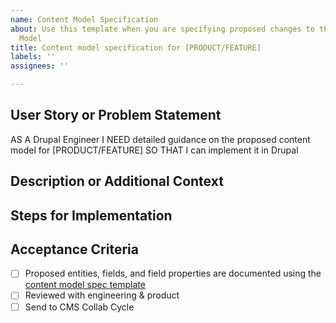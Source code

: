 ```yaml
---
name: Content Model Specification
about: Use this template when you are specifying proposed changes to the CMS Content
  Model
title: Content model specification for [PRODUCT/FEATURE]
labels: ''
assignees: ''

---
```


## User Story or Problem Statement

AS A Drupal Engineer
I NEED detailed guidance on the proposed content model for [PRODUCT/FEATURE]
SO THAT I can implement it in Drupal

## Description or Additional Context 


## Steps for Implementation


## Acceptance Criteria
- [ ] Proposed entities, fields, and field properties are documented using the [content model spec template](https://github.com/department-of-veterans-affairs/va.gov-team/blob/master/platform/cms/content-model/drupal_content_model_spec_template.xlsx)
- [ ] Reviewed with engineering & product
- [ ] Send to CMS Collab Cycle
